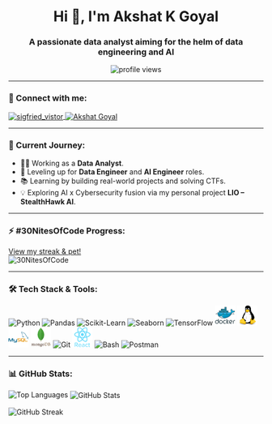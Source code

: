 <h1 align="center">Hi 👋, I'm Akshat K Goyal</h1>
<h3 align="center">A passionate data analyst aiming for the helm of data engineering and AI</h3>

<p align="center">
  <img src="https://komarev.com/ghpvc/?username=danteagarwal&label=Profile%20views&color=0e75b6&style=flat" alt="profile views" />
</p>

---

### 🔗 Connect with me:
<p align="left">
  <a href="https://twitter.com/sigfried_vistor" target="blank">
    <img align="center" src="https://raw.githubusercontent.com/rahuldkjain/github-profile-readme-generator/master/src/images/icons/Social/twitter.svg" alt="sigfried_vistor" height="30" width="40" />
  </a>
  <a href="https://linkedin.com/in/akshat-goyal-007" target="blank">
    <img align="center" src="https://raw.githubusercontent.com/rahuldkjain/github-profile-readme-generator/master/src/images/icons/Social/linked-in-alt.svg" alt="Akshat Goyal" height="30" width="40" />
  </a>
</p>

---

### 🚀 Current Journey:
- 👨‍💻 Working as a **Data Analyst**.
- 🔭 Leveling up for **Data Engineer** and **AI Engineer** roles.
- 📚 Learning by building real-world projects and solving CTFs.
- 💡 Exploring AI x Cybersecurity fusion via my personal project **LIO – StealthHawk AI**.

---

### ⚡ #30NitesOfCode Progress:
[View my streak & pet!](https://www.codedex.io/@Aksyal/30-nites-of-code)  
<img src="https://www.codedex.io/api/petStatus?user=Aksyal" alt="30NitesOfCode" />

---

### 🛠️ Tech Stack & Tools:

<p align="left">
  <img src="https://cdn.worldvectorlogo.com/logos/python-5.svg" alt="Python" width="40" height="40"/>
  <img src="https://cdn.worldvectorlogo.com/logos/pandas.svg" alt="Pandas" width="40" height="40"/>
  <img src="https://upload.wikimedia.org/wikipedia/commons/0/05/Scikit_learn_logo_small.svg" alt="Scikit-Learn" width="40" height="40"/>
  <img src="https://seaborn.pydata.org/_images/logo-mark-lightbg.svg" alt="Seaborn" width="40" height="40"/>
  <img src="https://cdn.worldvectorlogo.com/logos/tensorflow-2.svg" alt="TensorFlow" width="40" height="40"/>
  <img src="https://raw.githubusercontent.com/devicons/devicon/master/icons/docker/docker-original-wordmark.svg" alt="Docker" width="40" height="40"/>
  <img src="https://raw.githubusercontent.com/devicons/devicon/master/icons/linux/linux-original.svg" alt="Linux" width="40" height="40"/>
  <img src="https://raw.githubusercontent.com/devicons/devicon/master/icons/mysql/mysql-original-wordmark.svg" alt="MySQL" width="40" height="40"/>
  <img src="https://raw.githubusercontent.com/devicons/devicon/master/icons/mongodb/mongodb-original-wordmark.svg" alt="MongoDB" width="40" height="40"/>
  <img src="https://cdn.worldvectorlogo.com/logos/git-icon.svg" alt="Git" width="40" height="40"/>
  <img src="https://raw.githubusercontent.com/devicons/devicon/master/icons/react/react-original-wordmark.svg" alt="React" width="40" height="40"/>
  <img src="https://cdn.worldvectorlogo.com/logos/bash.svg" alt="Bash" width="40" height="40"/>
  <img src="https://cdn.worldvectorlogo.com/logos/postman.svg" alt="Postman" width="40" height="40"/>
</p>

---

### 📊 GitHub Stats:
<p>
  <img align="left" src="https://github-readme-stats.vercel.app/api/top-langs?username=danteagarwal&show_icons=true&locale=en&layout=compact" alt="Top Languages" />
</p>

<p>&nbsp;<img align="center" src="https://github-readme-stats.vercel.app/api?username=danteagarwal&show_icons=true&locale=en" alt="GitHub Stats" /></p>

<p><img align="center" src="https://github-readme-streak-stats.herokuapp.com/?user=danteagarwal" alt="GitHub Streak" /></p>
